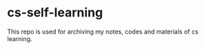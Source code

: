 # cs-self-learning

This repo is used for archiving my notes, codes and materials of cs learning.

<!-- ## Contents

**_TODO_** -->

<!--
TODO：🔥🔥🔥
系统整理学习笔记系列：python、c++、git、docker、Linux
-->
